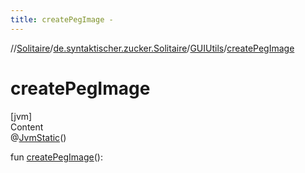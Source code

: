 ```yaml
---
title: createPegImage -
---
```

//[Solitaire](../../index.md)/[de.syntaktischer.zucker.Solitaire](../index.md)/[GUIUtils](index.md)/[createPegImage](create-peg-image.md)



# createPegImage  
[jvm]  
Content  
@[JvmStatic](https://kotlinlang.org/api/latest/jvm/stdlib/kotlin.jvm/-jvm-static/index.html)()  
  
fun [createPegImage](create-peg-image.md)(): <ERROR CLASS>  



